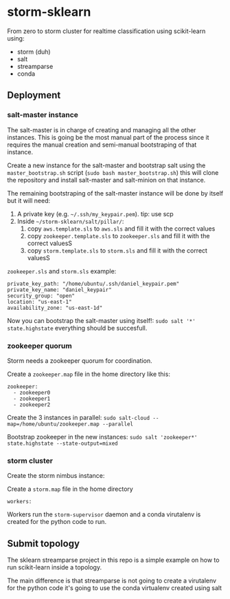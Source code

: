 storm-sklearn
=============

From zero to storm cluster for realtime classification using scikit-learn
using:

- storm (duh)
- salt
- streamparse
- conda

## Deployment

### salt-master instance

The salt-master is in charge of creating and managing all the other instances.
This is going be the most manual part of the process since it
requires the manual creation and semi-manual bootstraping of that instance.

Create a new instance for the salt-master and bootstrap salt using the
`master_bootstrap.sh` script (`sudo bash master_bootstrap.sh`)
this will clone the repository and install salt-master and salt-minion on that instance.

The remaining bootstraping of the salt-master instance will be done by itself
but it will need:

1. A private key (e.g. `~/.ssh/my_keypair.pem`). tip: use scp
2. Inside `~/storm-sklearn/salt/pillar/`:
    1. copy `aws.template.sls` to `aws.sls` and fill it with the correct values
    2. copy `zookeeper.template.sls` to `zookeeper.sls` and fill it with the correct valuesS
    2. copy `storm.template.sls` to `storm.sls` and fill it with the correct valuesS

`zookeeper.sls` and `storm.sls` example:

```
private_key_path: "/home/ubuntu/.ssh/daniel_keypair.pem"
private_key_name: "daniel_keypair"
security_group: "open"
location: "us-east-1"
availability_zone: "us-east-1d"
```

Now you can bootstrap the salt-master using itself!:
`sudo salt '*' state.highstate` everything should be succesfull.

### zookeeper quorum

Storm needs a zookeeper quorum for coordination.

Create a `zookeeper.map` file in the home directory like this:

```
zookeeper:
  - zookeeper0
  - zookeeper1
  - zookeeper2
```

Create the 3 instances in parallel:
`sudo salt-cloud --map=/home/ubuntu/zookeeper.map --parallel`

Bootstrap zookeeper in the new instances:
`sudo salt 'zookeeper*' state.highstate --state-output=mixed`

### storm cluster

Create the storm nimbus instance:


Create a `storm.map` file in the home directory

```
workers:
```

Workers run the `storm-supervisor` daemon and a conda virutalenv is created
for the python code to run.

## Submit topology

The sklearn streamparse project in this repo is a simple example on how to run
scikit-learn inside a topology.

The main difference is that streamparse is not going to create a virutalenv
for the python code it's going to use the conda virtualenv created using salt
